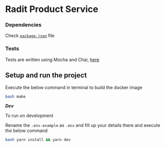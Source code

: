 # Radit Product Service

### Dependencies

Check [`package.json`](package.json) file

### Tests

Tests are written using Mocha and Chai, [here](./tests/)


## Setup and run the project

Execute the below command in terminal to build the docker image

```bash
bash make
```

***Dev***

To run on development

Rename the `.env.example` as `.env` and fill up your details there and execute the below command
 
```bash
bash yarn install && yarn dev
```